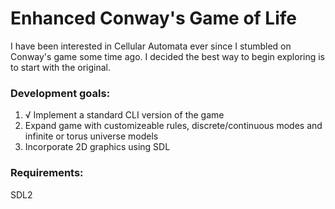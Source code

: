 <h1>Enhanced Conway's Game of Life </h1>

I have been interested in Cellular Automata ever since I stumbled on Conway's game some time ago. I decided the best way to begin exploring is to start with the original.

<h3>Development goals:</h3>

<ol>
  <li>√ Implement a standard CLI version of the game</li>
  <li>Expand game with customizeable rules, discrete/continuous modes and infinite or torus universe models</li>
  <li>Incorporate 2D graphics using SDL</li>
</ol>

<h3>Requirements:</h3>

SDL2

